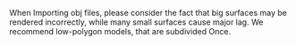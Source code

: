 When Importing obj files, please consider the fact that big surfaces may be rendered incorrectly, while many small surfaces cause major lag. We recommend low-polygon models, that are subdivided Once.
